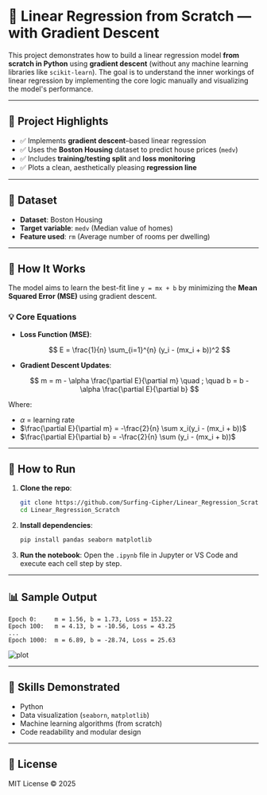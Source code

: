 # 🔢 Linear Regression from Scratch — with Gradient Descent

This project demonstrates how to build a linear regression model **from scratch in Python** using **gradient descent** (without any machine learning libraries like `scikit-learn`). The goal is to understand the inner workings of linear regression by implementing the core logic manually and visualizing the model's performance.

---

## 📌 Project Highlights

* ✅ Implements **gradient descent**–based linear regression
* ✅ Uses the **Boston Housing** dataset to predict house prices (`medv`)
* ✅ Includes **training/testing split** and **loss monitoring**
* ✅ Plots a clean, aesthetically pleasing **regression line**

---

## 📁 Dataset

* **Dataset**: Boston Housing
* **Target variable**: `medv` (Median value of homes)
* **Feature used**: `rm` (Average number of rooms per dwelling)

---

## 🧮 How It Works

The model aims to learn the best-fit line `y = mx + b` by minimizing the **Mean Squared Error (MSE)** using gradient descent.

### 💡 Core Equations

* **Loss Function (MSE)**:

  $$
  E = \frac{1}{n} \sum_{i=1}^{n} (y_i - (mx_i + b))^2
  $$

* **Gradient Descent Updates**:

  $$
  m = m - \alpha \frac{\partial E}{\partial m} \quad ; \quad
  b = b - \alpha \frac{\partial E}{\partial b}
  $$

Where:

* $\alpha$ = learning rate
* $\frac{\partial E}{\partial m} = -\frac{2}{n} \sum x_i(y_i - (mx_i + b))$
* $\frac{\partial E}{\partial b} = -\frac{2}{n} \sum (y_i - (mx_i + b))$

---

## 🚀 How to Run

1. **Clone the repo**:

   ```bash
   git clone https://github.com/Surfing-Cipher/Linear_Regression_Scratch
   cd Linear_Regression_Scratch
   ```

2. **Install dependencies**:

   ```bash
   pip install pandas seaborn matplotlib
   ```

3. **Run the notebook**:
   Open the `.ipynb` file in Jupyter or VS Code and execute each cell step by step.

---

## 📊 Sample Output

```text
Epoch 0:     m = 1.56, b = 1.73, Loss = 153.22
Epoch 100:   m = 4.13, b = -10.56, Loss = 43.25
...
Epoch 1000:  m = 6.89, b = -28.74, Loss = 25.63
```

![plot](assets/fitted_line.png)

---
## 📌 Skills Demonstrated

* Python
* Data visualization (`seaborn`, `matplotlib`)
* Machine learning algorithms (from scratch)
* Code readability and modular design

---

## 📄 License

MIT License © 2025
